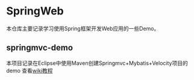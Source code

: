 # SpringWeb
本仓库主要记录学习使用Spring框架开发Web应用的一些Demo。
## springmvc-demo
本项目记录在Eclipse中使用Maven创建Springmvc+Mybatis+Velocity项目的demo
查看[wiki教程](https://github.com/hylun/SpringWeb/wiki/%E5%9C%A8Eclipse%E4%B8%AD%E4%BD%BF%E7%94%A8Maven%E5%88%9B%E5%BB%BASpringmvc-Mybatis-Velocity%E9%A1%B9%E7%9B%AE)
